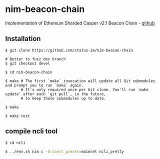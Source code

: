 # nim-beacon-chain

Implementation of Ethereum Sharded Casper v2.1 Beacon Chain - [github](https://github.com/status-im/nim-beacon-chain)

## Installation

```
$ git clone https://github.com/status-im/nim-beacon-chain

# Better to fuzz dev branch
$ git checkout devel

$ cd nim-beacon-chain

$ make # The first `make` invocation will update all Git submodules and prompt you to run `make` again.
       # It's only required once per Git clone. You'll run `make update` after each `git pull`, in the future,
       # to keep those submodules up to date.  

$ make 

$ make test
```

## compile ncli tool

``` sh
$ cd ncli

$ ../env.sh nim c -d:const_preset=mainnet ncli_pretty
```
